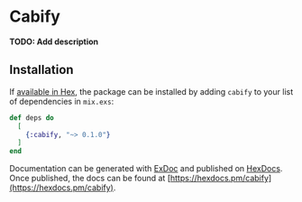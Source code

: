 # Cabify

**TODO: Add description**

## Installation

If [available in Hex](https://hex.pm/docs/publish), the package can be installed
by adding `cabify` to your list of dependencies in `mix.exs`:

```elixir
def deps do
  [
    {:cabify, "~> 0.1.0"}
  ]
end
```

Documentation can be generated with [ExDoc](https://github.com/elixir-lang/ex_doc)
and published on [HexDocs](https://hexdocs.pm). Once published, the docs can
be found at [https://hexdocs.pm/cabify](https://hexdocs.pm/cabify).

